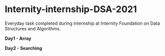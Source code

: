 # Internity-internship-DSA-2021

Everyday task completed during internship at Internity Foundation on Data Structures and Algorithms.

**Day1 - Array**

**Day2 - Searching**
